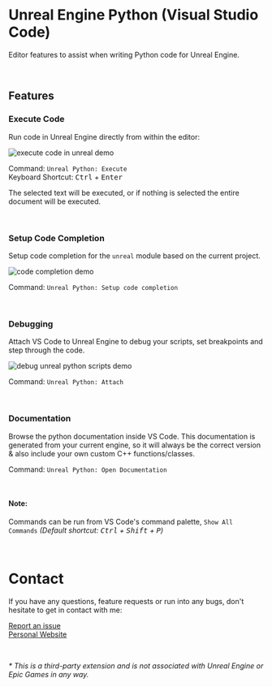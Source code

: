 # Unreal Engine Python (Visual Studio Code)

Editor features to assist when writing Python code for Unreal Engine.

<br>

## Features

### Execute Code

Run code in Unreal Engine directly from within the editor:

![execute code in unreal demo](https://github.com/nils-soderman/vscode-unreal-python/blob/main/media/demo/demo-exec.gif?raw=true)

Command: `Unreal Python: Execute` <br>
Keyboard Shortcut: <kbd>Ctrl</kbd> + <kbd>Enter</kbd>

The selected text will be executed, or if nothing is selected the entire document will be executed.

<br>

### Setup Code Completion
Setup code completion for the `unreal` module based on the current project.

![code completion demo](https://github.com/nils-soderman/vscode-unreal-python/blob/main/media/demo/demo-codecompletion.jpg?raw=true)

Command: `Unreal Python: Setup code completion`

<br>

### Debugging
Attach VS Code to Unreal Engine to debug your scripts, set breakpoints and step through the code.

![debug unreal python scripts demo](https://github.com/nils-soderman/vscode-unreal-python/blob/main/media/demo/demo-attach.gif?raw=true)

Command: `Unreal Python: Attach`

<br>


### Documentation
Browse the python documentation inside VS Code. This documentation is generated from your current engine, so it will always be the correct version & also include your own custom C++ functions/classes.

Command: `Unreal Python: Open Documentation`

<br>

#### Note:
Commands can be run from VS Code's command palette, `Show All Commands` _(Default shortcut: <kbd>Ctrl</kbd> + <kbd>Shift</kbd> + <kbd>P</kbd>)_

<br>

# Contact
If you have any questions, feature requests or run into any bugs, don't hesitate to get in contact with me:

[Report an issue](https://github.com/nils-soderman/vscode-unreal-python/issues "Report an issue on the GitHub repository")<br>
[Personal Website](https://nilssoderman.com)<br>

<br>

_* This is a third-party extension and is not associated with Unreal Engine or Epic Games in any way._
